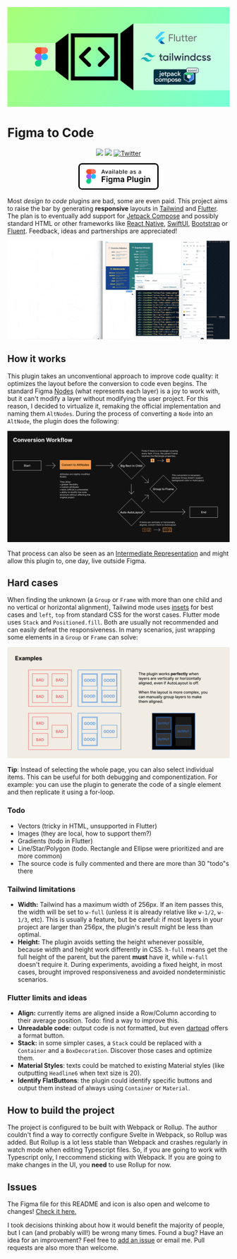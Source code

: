 <!-- <p align="center"><img src="assets/icon_256.png" alt="Figma to Code" height="128px"></p> -->

[![Figma to Code](assets/git_preview.png)](https://www.figma.com/community/plugin/842128343887142055)

# Figma to Code

<p align="center">
<a href="https://www.codacy.com?utm_source=github.com&amp;utm_medium=referral&amp;utm_content=bernaferrari/FigmaToCode&amp;utm_campaign=Badge_Grade"><img src="https://app.codacy.com/project/badge/Grade/af3321afff1f4d078037e09111120384"/></a>
<a href="https://www.codacy.com?utm_source=github.com&amp;utm_medium=referral&amp;utm_content=bernaferrari/FigmaToCode&amp;utm_campaign=Badge_Coverage"><img src="https://app.codacy.com/project/badge/Coverage/af3321afff1f4d078037e09111120384"/></a>
<a href="http://twitter.com/bernaferrari"><img src="https://img.shields.io/badge/Twitter-@bernaferrari-brightgreen.svg?style=flat" style="max-height: 300px;" alt="Twitter"/></a>
</p>
<p align="center">
<a href="https://www.figma.com/community/plugin/842128343887142055"><img src="assets/badge.png" height="60"/></a>
</p>

Most _design to code_ plugins are bad, some are even paid. This project aims to raise the bar by generating **responsive** layouts in [Tailwind](https://tailwindcss.com/) and [Flutter](https://flutter.github.io/). The plan is to eventually add support for [Jetpack Compose](https://developer.android.com/jetpack/compose) and possibly standard HTML or other frameworks like [React Native](https://reactnative.dev/), [SwiftUI](https://developer.apple.com/xcode/swiftui/), [Bootstrap](https://getbootstrap.com/) or [Fluent](https://www.microsoft.com/design/fluent/). Feedback, ideas and partnerships are appreciated!

![Gif showing the conversion](assets/lossy_gif.gif)

## How it works

This plugin takes an unconventional approach to improve code quality: it optimizes the layout before the conversion to code even begins. The standard Figma [Nodes](https://www.figma.com/plugin-docs/api/nodes/) (what represents each layer) is a joy to work with, but it can't modify a layer without modifying the user project. For this reason, I decided to virtualize it, remaking the official implementation and naming them `AltNodes`. During the process of converting a `Node` into an `AltNode`, the plugin does the following:

![Conversion Workflow](assets/workflow.png)

That process can also be seen as an [Intermediate Representation](https://en.wikipedia.org/wiki/Intermediate_representation) and might allow this plugin to, one day, live outside Figma.

## Hard cases

When finding the unknown (a `Group` or `Frame` with more than one child and no vertical or horizontal alignment), Tailwind mode uses [insets](https://tailwindcss.com/docs/top-right-bottom-left/#app) for best cases and `left`, `top` from standard CSS for the worst cases. Flutter mode uses `Stack` and `Positioned.fill`. Both are usually not recommended and can easily defeat the responsiveness. In many scenarios, just wrapping some elements in a `Group` or `Frame` can solve:

![Conversion Workflow](assets/examples.png)

**Tip**: Instead of selecting the whole page, you can also select individual items. This can be useful for both debugging and componentization. For example: you can use the plugin to generate the code of a single element and then replicate it using a for-loop.

### Todo

- Vectors (tricky in HTML, unsupported in Flutter)
- Images (they are local, how to support them?)
- Gradients (todo in Flutter)
- Line/Star/Polygon (todo. Rectangle and Ellipse were prioritized and are more common)
- The source code is fully commented and there are more than 30 "todo"s there

### Tailwind limitations

- **Width:** Tailwind has a maximum width of 256px. If an item passes this, the width will be set to `w-full` (unless it is already relative like `w-1/2`, `w-1/3`, etc). This is usually a feature, but be careful: if most layers in your project are larger than 256px, the plugin's result might be less than optimal.
- **Height:** The plugin avoids setting the height whenever possible, because width and height work differently in CSS. `h-full` means get the full height of the parent, but the parent **must** have it, while `w-full` doesn't require it. During experiments, avoiding a fixed height, in most cases, brought improved responsiveness and avoided nondeterministic scenarios.

### Flutter limits and ideas

- **Align:** currently items are aligned inside a Row/Column according to their average position. Todo: find a way to improve this.
- **Unreadable code:** output code is not formatted, but even [dartpad](https://dartpad.dev/) offers a format button.
- **Stack:** in some simpler cases, a `Stack` could be replaced with a `Container` and a `BoxDecoration`. Discover those cases and optimize them.
- **Material Styles**: texts could be matched to existing Material styles (like outputting `Headline6` when text size is 20).
- **Identify FlatButtons**: the plugin could identify specific buttons and output them instead of always using `Container` or `Material`.

## How to build the project

The project is configured to be built with Webpack or Rollup. The author couldn't find a way to correctly configure Svelte in Webpack, so Rollup was added. But Rollup is a lot less stable than Webpack and crashes regularly in watch mode when editing Typescript files. So, if you are going to work with Typescript only, I reccommend sticking with Webpack. If you are going to make changes in the UI, you **need** to use Rollup for now.

## Issues

The Figma file for this README and icon is also open and welcome to changes! [Check it here.](https://www.figma.com/file/8buWpm6Mpq4yK9MhbkcdJB/Figma-to-Code)

I took decisions thinking about how it would benefit the majority of people, but I can (and probably will!) be wrong many times. Found a bug? Have an idea for an improvement? Feel free to [add an issue](../../issues) or email me. Pull requests are also more than welcome.
